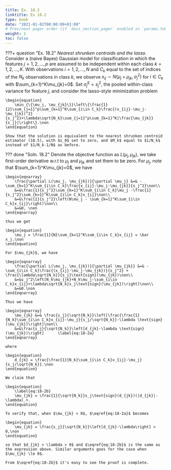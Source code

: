 ```yaml
---
title: Ex. 18.2
linktitle: Ex 18.2
type: book
date: "2021-01-02T00:00:00+01:00"
# Prev/next pager order (if `docs_section_pager` enabled in `params.toml`)
weight: 1
toc: false
---
```


???+ question "Ex. 18.2"
	*Nearest shrunken centroids and the lasso.* Consider a (naive Bayes) Gaussian model for classification in which the features $j=1,2,...,p$ are assumed to be independent within each class $k=1,2,...,K$. With observations $i=1,2,...,N$ and $C_k$ equal to the set of indices of the $N_k$ observations in class $k$, we observe $x_{ij}\sim N(\mu_j + \mu_{jk}, \sigma^2_j)$ for $i\in C_k$ with $\sum_{k=1}^K\mu_{jk}=0$. Set $\hat\sigma_j^2=s_j^2$, the pooled within-class variance for feature $j$, and consider the lasso-style minimization problem
	
    \begin{equation}
		\min_{\{\mu_j, \mu_{jk}\}}\left\{\frac{1}{2}\sum_{j=1}^p\sum_{k=1}^K\sum_{i\in C_k}\frac{(x_{ij}-\mu_j-\mu_{jk})^2}{s_j^2}+\lambda\sqrt{N_k}\sum_{j=1}^p\sum_{k=1}^K|\frac{\mu_{jk}}{s_j}|\right\}.\non		
	\end{equation}	
	
    Show that the solution is equivalent to the nearest shrunken centroid estimator (18.5), with $s_0$ set to zero, and $M_k$ equal to $1/N_k$ instead of $1/N_k-1/N$ as before.

??? done "Soln. 18.2"
	Denote the objective function as $L(\mu_j, \mu_{jk})$, we take first-order derivative w.r.t to $\mu_j$ and $\mu_{jk}$ and set them to be zero. For $\mu_j$, note that $\sum_{k=1}^K\mu_{jk}=0$, we have 
	
    \begin{eqnarray}
		\frac{\partial L(\mu_j, \mu_{jk})}{\partial \mu_j} &=& - \sum_{k=1}^K\sum_{i\in C_k}\frac{x_{ij}-\mu_j-\mu_{jk}}{s_j^2}\non\\
		&=&\frac{1}{s_j^2}\sum_{k=1}^K\sum_{i\in C_k}\mu_j -\frac{1}{s_j^2}\sum_{k=1}^K\sum_{i\in C_k}x_{ij}\non\\
		&=&\frac{1}{s_j^2}\left(N\mu_j - \sum_{k=1}^K\sum_{i\in C_k}x_{ij}\right)\non\\
		&=&0, \non
	\end{eqnarray}
	
    thus we get 
	
    \begin{equation}
		\mu_j = \frac{1}{N}\sum_{k=1}^K\sum_{i\in C_k}x_{ij} = \bar x_j.\non
	\end{equation}
	
    For $\mu_{jk}$, we have 
	
    \begin{eqnarray}
		\frac{\partial L(\mu_j, \mu_{jk})}{\partial \mu_{jk}} &=& -\sum_{i\in C_k}\frac{(x_{ij}-\mu_j-\mu_{jk})}{s_j^2} + \frac{\lambda\sqrt{N_k}}{s_j}\text{sign}(\mu_{jk})\non\\
		&=&s_j^2\left[N_k\mu_{jk}+N_k\mu_j-\sum_{i\in C_k}x_{ij}+\lambda\sqrt{N_k}s_j\text{sign}(\mu_{jk})\right]\non\\
		&=&0.\non
	\end{eqnarray}
	
    Thus we have 
	
    \begin{eqnarray}
		\mu_{jk} &=& \frac{s_j}{\sqrt{N_k}}\left[\frac{\frac{1}{N_k}\sum_{i\in C_k}x_{ij}-\mu_j}{s_j/\sqrt{N_k}}-\lambda \text{sign}(\mu_{jk})\right]\non\\
		&=&\frac{s_j}{\sqrt{N_k}}\left[d_{jk}-\lambda \text{sign}(\mu_{jk})\right]		\label{eq:18-2a}
	\end{eqnarray}
	
    where  
	
    \begin{equation}
		d_{jk} = \frac{\frac{1}{N_k}\sum_{i\in C_k}x_{ij}-\mu_j}{s_j/\sqrt{N_k}}.\non
	\end{equation}
	
    We claim that 
	
    \begin{equation}
		\label{eq:18-2b}
		\mu_{jk} = \frac{1}{\sqrt{N_k}}s_j\text{sign}(d_{jk})(|d_{jk}|-\lambda)_+.
	\end{equation}
	
    To verify that, when $\mu_{jk} > 0$, $\eqref{eq:18-2a}$ becomes
	
    \begin{equation}
		\mu_{jk} = \frac{s_j}{\sqrt{N_k}}\left[d_{jk}-\lambda\right] > 0,\non
	\end{equation} 
	
    so that $d_{jk} > \lambda > 0$ and $\eqref{eq:18-2b}$ is the same as the expression above. Similar arguments goes for the case when $\mu_{jk} \le 0$.

	From $\eqref{eq:18-2b}$ it's easy to see the proof is complete.


